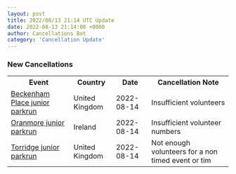 ```yaml
---
layout: post
title: 2022/08/13 21:14 UTC Update
date: 2022-08-13 21:14:08 +0000
author: Cancellations Bot
category: 'Cancellation Update'
---
```


<h3>New Cancellations</h3>
<div class='hscrollable'>
<table style='width: 100%'>
    <tr>
        <th>Event</th>
        <th>Country</th>
        <th>Date</th>
        <th>Cancellation Note</th>
    </tr>
    <tr>
        <td><a href="https://www.parkrun.org.uk/beckenhamplace-juniors">Beckenham Place junior parkrun</a></td>
        <td>United Kingdom</td>
        <td>2022-08-14</td>
        <td>Insufficient volunteers</td>
    </tr>
    <tr>
        <td><a href="https://www.parkrun.ie/oranmore-juniors">Oranmore junior parkrun</a></td>
        <td>Ireland</td>
        <td>2022-08-14</td>
        <td>Insufficient volunteer numbers</td>
    </tr>
    <tr>
        <td><a href="https://www.parkrun.org.uk/torridge-juniors">Torridge junior parkrun</a></td>
        <td>United Kingdom</td>
        <td>2022-08-14</td>
        <td>Not enough volunteers for a non timed event or tim</td>
    </tr>
</table>
</div>
